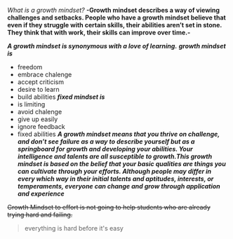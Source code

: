 

*What is a growth mindset?*
**-Growth mindset describes a way of viewing challenges and setbacks. People who have a growth mindset believe that even if they struggle with certain skills, their abilities aren’t set in stone. They think that with work, their skills can improve over time.-**

***A growth mindset is synonymous with a love of learning.***
***growth mindset is***
- freedom
- embrace chalenge 
- accept criticism
- desire to learn 
- build abilities
***fixed mindset is***
 - is limiting
 - avoid chalenge
 - give up easily
 - ignore feedback
 - fixed abilities
 ***A growth mindset means that you thrive on challenge, and don’t see failure as a way to describe yourself but as a springboard for growth and developing your abilities. Your intelligence and talents are all susceptible to growth.This growth mindset is based on the belief that your basic qualities are things you can cultivate through your efforts. Although people may differ in every which way in their initial talents and aptitudes, interests, or temperaments, everyone can change and grow through application and experience***

 ~~Growth Mindset to effort is not going to help students who are already trying hard and failing.~~
 
 > everything is hard before it's easy
